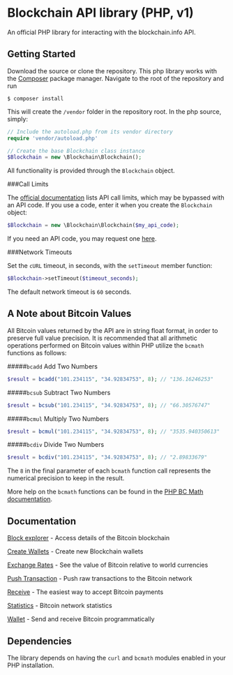 Blockchain API library (PHP, v1)
================================

An official PHP library for interacting with the blockchain.info API.


Getting Started
---------------

Download the source or clone the repository. This php library works with the [Composer](https://getcomposer.org/) package manager. Navigate to the root of the repository and run 

```
$ composer install
```

This will create the `/vendor` folder in the repository root. In the php source, simply:
```php
// Include the autoload.php from its vendor directory
require 'vendor/autoload.php'

// Create the base Blockchain class instance
$Blockchain = new \Blockchain\Blockchain();
```

All functionality is provided through the `Blockchain` object. 

###Call Limits

The [official documentation](https://blockchain.info/api) lists API call limits, which may be bypassed with an API code. If you use a code, enter it when you create the `Blockchain` object:

```php
$Blockchain = new \Blockchain\Blockchain($my_api_code);
```

If you need an API code, you may request one [here](https://blockchain.info/api/api_create_code).

###Network Timeouts

Set the `cURL` timeout, in seconds, with the `setTimeout` member function:

```php
$Blockchain->setTimeout($timeout_seconds);
```

The default network timeout is `60` seconds.


A Note about Bitcoin Values
---------------------------

All Bitcoin values returned by the API are in string float format, in order to preserve full value precision. It is recommended that all arithmetic operations performed on Bitcoin values within PHP utilize the `bcmath` functions as follows:

#####`bcadd` Add Two Numbers

 ```php
 $result = bcadd("101.234115", "34.92834753", 8); // "136.16246253"
 ```

#####`bcsub` Subtract Two Numbers

```php
$result = bcsub("101.234115", "34.92834753", 8); // "66.30576747"
```

#####`bcmul` Multiply Two Numbers

```php
$result = bcmul("101.234115", "34.92834753", 8); // "3535.940350613"
```

#####`bcdiv` Divide Two Numbers

```php
$result = bcdiv("101.234115", "34.92834753", 8); // "2.89833679"
```

The `8` in the final parameter of each `bcmath` function call represents the numerical precision to keep in the result.

More help on the `bcmath` functions can be found in the [PHP BC Math documentation](http://php.net/manual/en/ref.bc.php).


Documentation
-------------

[Block explorer](docs/blockexplorer.md) - Access details of the Bitcoin blockchain

[Create Wallets](docs/create.md) - Create new Blockchain wallets

[Exchange Rates](docs/rates.md) - See the value of Bitcoin relative to world currencies

[Push Transaction](docs/pushtx.md) - Push raw transactions to the Bitcoin network

[Receive](docs/receive.md) - The easiest way to accept Bitcoin payments

[Statistics](docs/stats.md) - Bitcoin network statistics

[Wallet](docs/wallet.md) - Send and receive Bitcoin programmatically



Dependencies
------------

The library depends on having the `curl` and `bcmath` modules enabled in your PHP installation.

